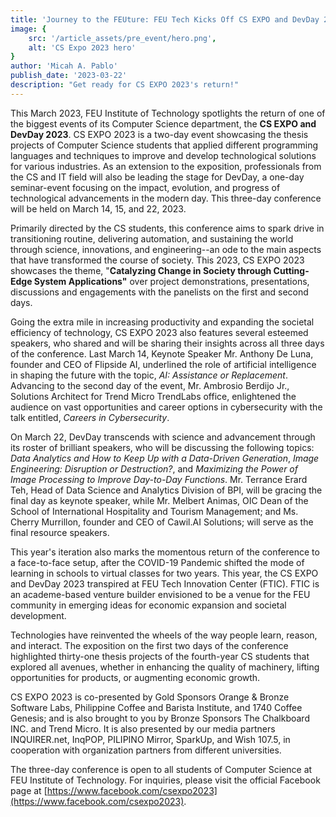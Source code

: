 ```yaml
---
title: 'Journey to the FEUture: FEU Tech Kicks Off CS EXPO and DevDay 2023 Featuring Innovations in Technology'
image: {
    src: '/article_assets/pre_event/hero.png',
    alt: 'CS Expo 2023 hero'
}
author: 'Micah A. Pablo'
publish_date: '2023-03-22'
description: "Get ready for CS EXPO 2023's return!"
---
```

This March 2023, FEU Institute of Technology spotlights the return of
one of the biggest events of its Computer Science department, the **CS
EXPO and DevDay 2023**. CS EXPO 2023 is a two-day event showcasing the
thesis projects of Computer Science students that applied different
programming languages and techniques to improve and develop
technological solutions for various industries. As an extension to the
exposition, professionals from the CS and IT field will also be leading
the stage for DevDay, a one-day seminar-event focusing on the impact,
evolution, and progress of technological advancements in the modern day.
This three-day conference will be held on March 14, 15, and 22, 2023.

Primarily directed by the CS students, this conference aims to spark
drive in transitioning routine, delivering automation, and sustaining
the world through science, innovations, and engineering--an ode to the
main aspects that have transformed the course of society. This 2023, CS
EXPO 2023 showcases the theme, "**Catalyzing Change in Society through
Cutting-Edge System Applications"** over project demonstrations,
presentations, discussions and engagements with the panelists on the
first and second days.

Going the extra mile in increasing productivity and expanding the
societal efficiency of technology, CS EXPO 2023 also features several
esteemed speakers, who shared and will be sharing their insights across
all three days of the conference. Last March 14, Keynote Speaker Mr.
Anthony De Luna, founder and CEO of Flipside AI, underlined the role of
artificial intelligence in shaping the future with the topic, *AI:
Assistance or Replacement*. Advancing to the second day of the event,
Mr. Ambrosio Berdijo Jr., Solutions Architect for Trend Micro TrendLabs
office, enlightened the audience on vast opportunities and career
options in cybersecurity with the talk entitled, *Careers in
Cybersecurity*.

On March 22, DevDay transcends with science and advancement through its
roster of brilliant speakers, who will be discussing the following
topics: *Data Analytics and How to Keep Up with a Data-Driven
Generation*, *Image Engineering: Disruption or Destruction?*, and
*Maximizing the Power of Image Processing to Improve Day-to-Day
Functions*. Mr. Terrance Erard Teh, Head of Data Science and Analytics
Division of BPI, will be gracing the final day as keynote speaker, while
Mr. Melbert Animas, OIC Dean of the School of International Hospitality
and Tourism Management; and Ms. Cherry Murrillon, founder and CEO of
Cawil.AI Solutions; will serve as the final resource speakers.

This year's iteration also marks the momentous return of the conference
to a face-to-face setup, after the COVID-19 Pandemic shifted the mode of
learning in schools to virtual classes for two years. This year, the CS
EXPO and DevDay 2023 transpired at FEU Tech Innovation Center (FTIC).
FTIC is an academe-based venture builder envisioned to be a venue for
the FEU community in emerging ideas for economic expansion and societal
development.

Technologies have reinvented the wheels of the way people learn, reason,
and interact. The exposition on the first two days of the conference
highlighted thirty-one thesis projects of the fourth-year CS students
that explored all avenues, whether in enhancing the quality of
machinery, lifting opportunities for products, or augmenting economic
growth.

CS EXPO 2023 is co-presented by Gold Sponsors Orange & Bronze Software 
Labs, Philippine Coffee and Barista Institute, and 1740 Coffee Genesis; 
and is also brought to you by Bronze Sponsors The Chalkboard INC. and 
Trend Micro. It is also presented by our media partners INQUIRER.net, 
InqPOP, PILIPINO Mirror, SparkUp, and Wish 107.5, in cooperation with 
organization partners from different universities.

The three-day conference is open to all students of Computer Science at
FEU Institute of Technology. For inquiries, please visit the official
Facebook page at
[https://www.facebook.com/csexpo2023](https://www.facebook.com/csexpo2023).